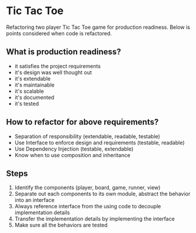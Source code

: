 # Tic Tac Toe
Refactoring two player Tic Tac Toe game for production readiness. Below is points considered when code is refactored.

## What is production readiness?
* it satisfies the project requirements
* it's design was well thought out
* it's extendable
* it's maintainable
* it's scalable
* it's documented
* it's tested

## How to refactor for above requirements?
* Separation of responsibility (extendable, readable, testable)
* Use Interface to enforce design and requirements (testable, readable)
* Use Dependency Injection (testable, extendable)
* Know when to use composition and inheritance

## Steps
1. Identify the components (player, board, game, runner, view)
2. Separate out each components to its own module, abstract the behavior into an interface
3. Always reference interface from the using code to decouple implementation details
4. Transfer the implementation details by implementing the interface
5. Make sure all the behaviors are tested



